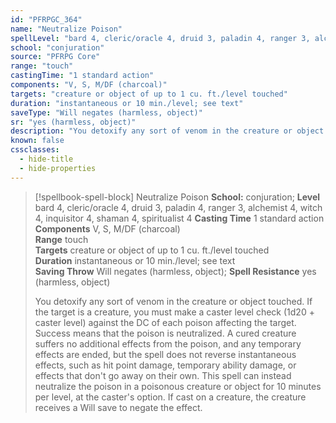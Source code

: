 ```yaml
---
id: "PFRPGC_364"
name: "Neutralize Poison"
spellLevel: "bard 4, cleric/oracle 4, druid 3, paladin 4, ranger 3, alchemist 4, witch 4, inquisitor 4, shaman 4, spiritualist 4"
school: "conjuration"
source: "PFRPG Core"
range: "touch"
castingTime: "1 standard action"
components: "V, S, M/DF (charcoal)"
targets: "creature or object of up to 1 cu. ft./level touched"
duration: "instantaneous or 10 min./level; see text"
saveType: "Will negates (harmless, object)"
sr: "yes (harmless, object)"
description: "You detoxify any sort of venom in the creature or object touched. If the target is a creature, you must make a caster level check (1d20 + caster level) against the DC of each poison affecting the target. Success means that the poison is neutralized. A cured creature suffers no additional effects from the poison, and any temporary effects are ended, but the spell does not reverse instantaneous effects, such as hit point damage, temporary ability damage, or effects that don't go away on their own.  This spell can instead neutralize the poison in a poisonous creature or object for 10 minutes per level, at the caster's option.  If cast on a creature, the creature receives a Will save to negate the effect."
known: false
cssclasses:
  - hide-title
  - hide-properties
---
```


> [!spellbook-spell-block] Neutralize Poison
> **School:** conjuration; **Level** bard 4, cleric/oracle 4, druid 3, paladin 4, ranger 3, alchemist 4, witch 4, inquisitor 4, shaman 4, spiritualist 4
> **Casting Time** 1 standard action  
> **Components** V, S, M/DF (charcoal)  
> **Range** touch  
> **Targets** creature or object of up to 1 cu. ft./level touched  
> **Duration** instantaneous or 10 min./level; see text  
> **Saving Throw** Will negates (harmless, object); **Spell Resistance** yes (harmless, object)
> 
> You detoxify any sort of venom in the creature or object touched. If the target is a creature, you must make a caster level check (1d20 + caster level) against the DC of each poison affecting the target. Success means that the poison is neutralized. A cured creature suffers no additional effects from the poison, and any temporary effects are ended, but the spell does not reverse instantaneous effects, such as hit point damage, temporary ability damage, or effects that don't go away on their own.  This spell can instead neutralize the poison in a poisonous creature or object for 10 minutes per level, at the caster's option.  If cast on a creature, the creature receives a Will save to negate the effect.